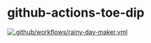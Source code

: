 # github-actions-toe-dip

[![.github/workflows/rainy-day-maker.yml](https://github.com/NicoleHinckley/github-actions-toe-dip/actions/workflows/rainy-day-maker.yml/badge.svg?branch=rainy-mood&event=pull_request)](https://github.com/NicoleHinckley/github-actions-toe-dip/actions/workflows/rainy-day-maker.yml)
